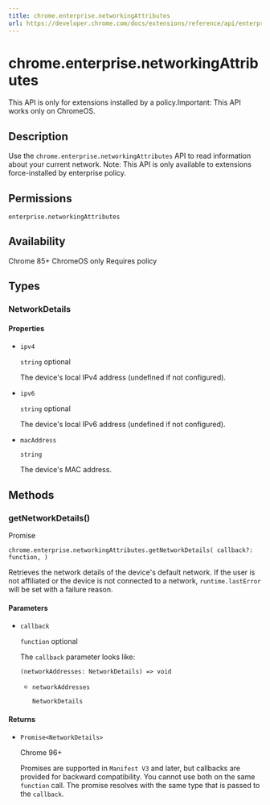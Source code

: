 ```yaml
---
title: chrome.enterprise.networkingAttributes
url: https://developer.chrome.com/docs/extensions/reference/api/enterprise/networkingAttributes
---
```

# chrome.enterprise.networkingAttributes

This API is only for extensions installed by a policy.Important: This API works only on ChromeOS.

## Description

Use the `chrome.enterprise.networkingAttributes` API to read information about your current network. Note: This API is only available to extensions force-installed by enterprise policy.

## Permissions

`enterprise.networkingAttributes`

## Availability

Chrome 85+ ChromeOS only Requires policy

## Types

### NetworkDetails

#### Properties

* `ipv4`

  `string` optional

  The device's local IPv4 address (undefined if not configured).
* `ipv6`

  `string` optional

  The device's local IPv6 address (undefined if not configured).
* `macAddress`

  `string`

  The device's MAC address.

## Methods

### getNetworkDetails()

Promise

```
chrome.enterprise.networkingAttributes.getNetworkDetails( callback?: function, )
```

Retrieves the network details of the device's default network. If the user is not affiliated or the device is not connected to a network, `runtime.lastError` will be set with a failure reason.

#### Parameters

* `callback`

  `function` optional

  The `callback` parameter looks like:

  ```
  (networkAddresses: NetworkDetails) => void
  ```

  + `networkAddresses`

    `NetworkDetails`

#### Returns

* `Promise<NetworkDetails>`

  Chrome 96+

  Promises are supported in `Manifest V3` and later, but callbacks are provided for backward compatibility. You cannot use both on the same `function` call. The promise resolves with the same type that is passed to the `callback`.